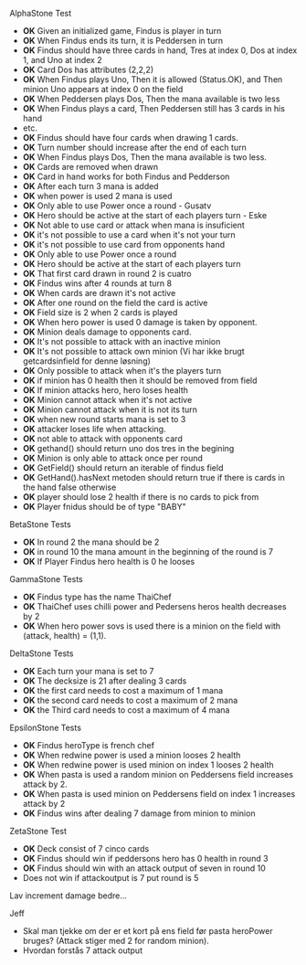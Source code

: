 AlphaStone Test

- **OK** Given an initialized game, Findus is player in turn
- **OK** When Findus ends its turn, it is Peddersen in turn
- **OK** Findus should have three cards in hand, Tres at index 0, Dos at index 1, and Uno at index 2
- **OK** Card Dos has attributes (2,2,2)
- **OK** When Findus plays Uno, Then it is allowed (Status.OK), and Then minion Uno appears at index 0 on the field
- **OK** When Peddersen plays Dos, Then the mana available is two less
- **OK** When Findus plays a card, Then Peddersen still has 3 cards in his hand
- etc.
- **OK** Findus should have four cards when drawing 1 cards.
- **OK** Turn number should increase after the end of each turn
- **OK** When Findus plays Dos, Then the mana available is two less.
- **OK** Cards are removed when drawn
- **OK** Card in hand works for both Findus and Pedderson
- **OK** After each turn 3 mana is added
- **OK** when power is used 2 mana is used
- **OK** Only able to use Power once a round - Gusatv
- **OK** Hero should be active at the start of each players turn - Eske
- **OK** Not able to use card or attack when mana is insuficient
- **OK** it's not possible to use a card when it's not your turn
- **OK** it's not possible to use card from opponents hand
- **OK** Only able to use Power once a round
- **OK** Hero should be active at the start of each players turn
- **OK** That first card drawn in round 2 is cuatro
- **OK** Findus wins after 4 rounds at turn 8
- **OK** When cards are drawn it's not active
- **OK** After one round on the field the card is active
- **OK** Field size is 2 when 2 cards is played
- **OK** When hero power is used 0 damage is taken by opponent.
- **OK** Minion deals damage to opponents card.
- **OK** It's not possible to attack with an inactive minion
- **OK** It's not possible to attack own minion (Vi har ikke brugt getcardsinfield for denne løsning)
- **OK** Only possible to attack when it's the players turn
- **OK** if minion has 0 health then it should be removed from field
- **OK** If minion attacks hero, hero loses health
- **OK** Minion cannot attack when it's not active
- **OK** Minion cannot attack when it is not its turn
- **OK** when new round starts mana is set to 3
- **OK** attacker loses life when attacking.
- **OK** not able to attack with opponents card
- **OK** gethand() should return uno dos tres in the begining
- **OK** Minion is only able to attack once per round
- **OK** GetField() should return an iterable of findus field
- **OK** GetHand().hasNext metoden should return true if there is cards in the hand false otherwise
- **OK** player should lose 2 health if there is no cards to pick from
- **OK** Player fnidus should be of type "BABY"

BetaStone Tests

- **OK** In round 2 the mana should be 2
- **OK** in round 10 the mana amount in the beginning of the round is 7
- **OK** If Player Findus hero health is 0 he looses

GammaStone Tests

- **OK** Findus type has the name ThaiChef
- **OK** ThaiChef uses chilli power and Pedersens heros health decreases by 2
- **OK** When hero power sovs is used there is a minion on the field with (attack, health) = (1,1).

DeltaStone Tests

- **OK** Each turn your mana is set to 7
- **OK** The decksize is 21 after dealing 3 cards
- **OK** the first card needs to cost a maximum of 1 mana
- **OK** the second card needs to cost a maximum of 2 mana
- **OK** the Third card needs to cost a maximum of 4 mana

EpsilonStone Tests

- **OK** Findus heroType is french chef
- **OK** When redwine power is used a minion looses 2 health 
- **OK** When redwine power is used minion on index 1 looses 2 health
- **OK** When pasta is used a random minion on Peddersens field increases attack by 2.
- **OK** When pasta is used minion on Peddersens field on index 1 increases attack by 2
- **OK** Findus wins after dealing 7 damage from minion to minion

ZetaStone Test
- **OK** Deck consist of 7 cinco cards
- **OK** Findus should win if peddersons hero has 0 health in round 3
- **OK** Findus should win with an attack output of seven in round 10
- Does not win if attackoutput is 7 put round is 5

Lav increment damage bedre... 

Jeff

- Skal man tjekke om der er et kort på ens field før pasta heroPower bruges? (Attack stiger med 2 for random minion).
- Hvordan forstås 7 attack output
